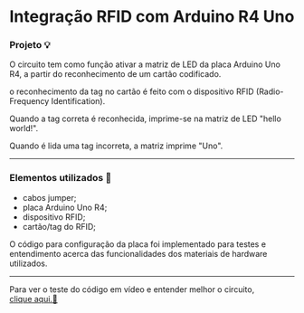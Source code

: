 <h1>Integração RFID com Arduino R4 Uno</h1>

<h3>Projeto 💡</h3>
<p>O circuito tem como função ativar a matriz de LED da placa Arduino Uno R4, a partir do reconhecimento de um cartão codificado. </p>

<p>o reconhecimento da tag no cartão é feito com o dispositivo RFID (Radio-Frequency Identification).</p>

<p>Quando a tag correta é reconhecida, imprime-se na matriz de LED "hello world!".</p>

<p>Quando é lida uma tag incorreta, a matriz imprime "Uno".</p>

***

<h3>Elementos utilizados 🔌</h3>

- cabos jumper;
- placa Arduino Uno R4;
- dispositivo RFID;
- cartão/tag do RFID;

<p>O código para configuração da placa foi implementado para testes e entendimento acerca das funcionalidades dos materiais de hardware utilizados. </p>

***

<p>Para ver o teste do código em vídeo e entender melhor o circuito,</br> <a href="https://drive.google.com/file/d/1HkvH-LPytUMslPE25FCE_UFaahwBbmQN/view?usp=sharing">clique aqui.💾</a></br>
</p>
